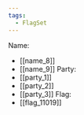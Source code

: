 ```yaml
---
tags:
  - FlagSet
---
```

Name:
- [[name_8]]
- [[name_9]]
Party:
- [[party_1]]
- [[party_2]]
- [[party_3]]
Flag:
- [[flag_11019]]
